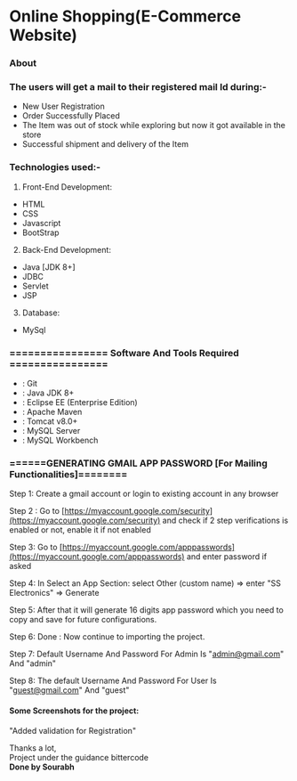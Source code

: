 # Online Shopping(E-Commerce Website)


### About

### The users will get a mail to their registered mail Id during:-
- New User Registration
- Order Successfully Placed
- The Item was out of stock while exploring but now it got available in the store
- Successful shipment and delivery of the Item

### Technologies used:-
1. Front-End Development:
- HTML
- CSS
- Javascript
- BootStrap

2. Back-End Development:
- Java [JDK 8+]
- JDBC
- Servlet
- JSP

3. Database:
- MySql

### ================ Software And Tools Required ================
- : Git 
- : Java JDK 8+ 
- : Eclipse EE (Enterprise Edition) 
- : Apache Maven 
- : Tomcat v8.0+ 
- : MySQL Server 
- : MySQL Workbench 


### ======GENERATING GMAIL APP PASSWORD [For Mailing Functionalities]========
Step 1: Create a gmail account or login to existing account in any browser

Step 2 : Go to [https://myaccount.google.com/security](https://myaccount.google.com/security) and check if 2 step verifications is enabled or not, enable it if not enabled

Step 3: Go to [https://myaccount.google.com/apppasswords](https://myaccount.google.com/apppasswords) and enter password if asked

Step 4: In Select an App Section: select Other (custom name) => enter "SS Electronics" => Generate

Step 5: After that it will generate 16 digits app password which you need to copy and save for future configurations.

Step 6: Done : Now continue to importing the project.

Step 7: Default Username And Password For Admin Is "admin@gmail.com" And "admin"

Step 8: The default Username And Password For User Is "guest@gmail.com" And "guest"


#### Some Screenshots for the project:




"Added validation for Registration"<br/>

<bold>Thanks a lot,</bold><br/>
                                                                                                        Project under the guidance bittercode<br/>
                                                                                                         <b>Done by Sourabh </b>



